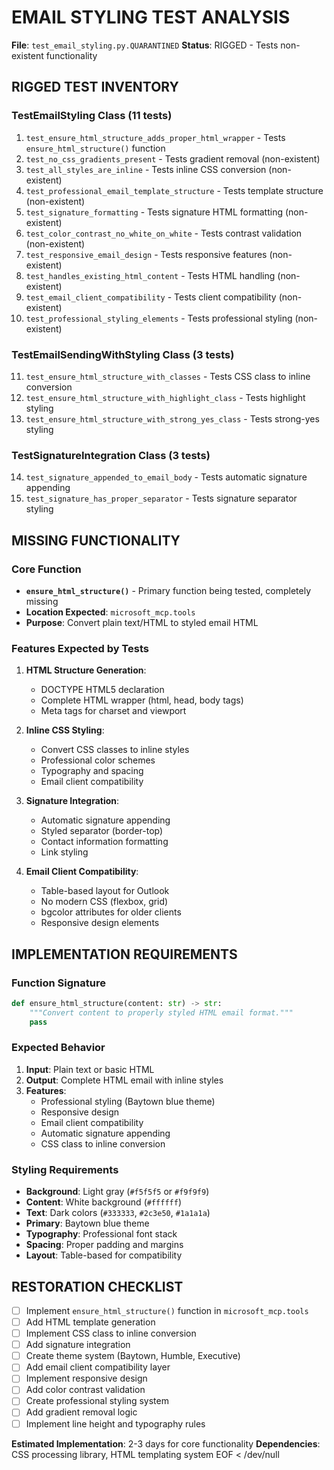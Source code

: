# EMAIL STYLING TEST ANALYSIS
**File**: `test_email_styling.py.QUARANTINED`
**Status**: RIGGED - Tests non-existent functionality

## RIGGED TEST INVENTORY

### TestEmailStyling Class (11 tests)
1. `test_ensure_html_structure_adds_proper_html_wrapper` - Tests `ensure_html_structure()` function
2. `test_no_css_gradients_present` - Tests gradient removal (non-existent)
3. `test_all_styles_are_inline` - Tests inline CSS conversion (non-existent)
4. `test_professional_email_template_structure` - Tests template structure (non-existent)
5. `test_signature_formatting` - Tests signature HTML formatting (non-existent)
6. `test_color_contrast_no_white_on_white` - Tests contrast validation (non-existent)
7. `test_responsive_email_design` - Tests responsive features (non-existent)
8. `test_handles_existing_html_content` - Tests HTML handling (non-existent)
9. `test_email_client_compatibility` - Tests client compatibility (non-existent)
10. `test_professional_styling_elements` - Tests professional styling (non-existent)

### TestEmailSendingWithStyling Class (3 tests)
11. `test_ensure_html_structure_with_classes` - Tests CSS class to inline conversion
12. `test_ensure_html_structure_with_highlight_class` - Tests highlight styling
13. `test_ensure_html_structure_with_strong_yes_class` - Tests strong-yes styling

### TestSignatureIntegration Class (3 tests)
14. `test_signature_appended_to_email_body` - Tests automatic signature appending
15. `test_signature_has_proper_separator` - Tests signature separator styling

## MISSING FUNCTIONALITY

### Core Function
- **`ensure_html_structure()`** - Primary function being tested, completely missing
- **Location Expected**: `microsoft_mcp.tools`
- **Purpose**: Convert plain text/HTML to styled email HTML

### Features Expected by Tests
1. **HTML Structure Generation**:
   - DOCTYPE HTML5 declaration
   - Complete HTML wrapper (html, head, body tags)
   - Meta tags for charset and viewport

2. **Inline CSS Styling**:
   - Convert CSS classes to inline styles
   - Professional color schemes
   - Typography and spacing
   - Email client compatibility

3. **Signature Integration**:
   - Automatic signature appending
   - Styled separator (border-top)
   - Contact information formatting
   - Link styling

4. **Email Client Compatibility**:
   - Table-based layout for Outlook
   - No modern CSS (flexbox, grid)
   - bgcolor attributes for older clients
   - Responsive design elements

## IMPLEMENTATION REQUIREMENTS

### Function Signature
```python
def ensure_html_structure(content: str) -> str:
    """Convert content to properly styled HTML email format."""
    pass
```

### Expected Behavior
1. **Input**: Plain text or basic HTML
2. **Output**: Complete HTML email with inline styles
3. **Features**:
   - Professional styling (Baytown blue theme)
   - Responsive design
   - Email client compatibility
   - Automatic signature appending
   - CSS class to inline conversion

### Styling Requirements
- **Background**: Light gray (`#f5f5f5` or `#f9f9f9`)
- **Content**: White background (`#ffffff`)
- **Text**: Dark colors (`#333333`, `#2c3e50`, `#1a1a1a`)
- **Primary**: Baytown blue theme
- **Typography**: Professional font stack
- **Spacing**: Proper padding and margins
- **Layout**: Table-based for compatibility

## RESTORATION CHECKLIST

- [ ] Implement `ensure_html_structure()` function in `microsoft_mcp.tools`
- [ ] Add HTML template generation
- [ ] Implement CSS class to inline conversion
- [ ] Add signature integration
- [ ] Create theme system (Baytown, Humble, Executive)
- [ ] Add email client compatibility layer
- [ ] Implement responsive design
- [ ] Add color contrast validation
- [ ] Create professional styling system
- [ ] Add gradient removal logic
- [ ] Implement line height and typography rules

**Estimated Implementation**: 2-3 days for core functionality
**Dependencies**: CSS processing library, HTML templating system
EOF < /dev/null